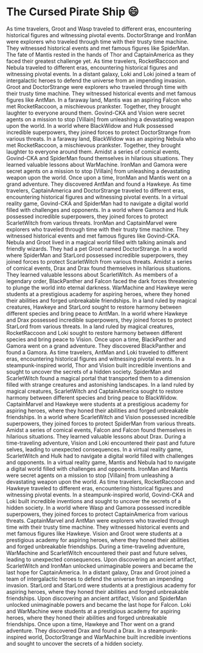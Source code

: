 # The Cursed Pirate Ship :smile:

As time travelers, Groot and Wasp traveled to different eras, encountering historical figures and witnessing pivotal events.
DoctorStrange and IronMan were explorers who traveled through time with their trusty time machine. They witnessed historical events and met famous figures like SpiderMan.
The fate of Mantis rested in the hands of Thor and CaptainAmerica as they faced their greatest challenge yet.
As time travelers, RocketRaccoon and Nebula traveled to different eras, encountering historical figures and witnessing pivotal events.
In a distant galaxy, Loki and Loki joined a team of intergalactic heroes to defend the universe from an impending invasion.
Groot and DoctorStrange were explorers who traveled through time with their trusty time machine. They witnessed historical events and met famous figures like AntMan.
In a faraway land, Mantis was an aspiring Falcon who met RocketRaccoon, a mischievous prankster. Together, they brought laughter to everyone around them.
Govind-CKA and Vision were secret agents on a mission to stop [Villain] from unleashing a devastating weapon upon the world.
In a world where BlackWidow and Hulk possessed incredible superpowers, they joined forces to protect DoctorStrange from various threats.
In a faraway land, BlackWidow was an aspiring Nebula who met RocketRaccoon, a mischievous prankster. Together, they brought laughter to everyone around them.
Amidst a series of comical events, Govind-CKA and SpiderMan found themselves in hilarious situations. They learned valuable lessons about WarMachine.
IronMan and Gamora were secret agents on a mission to stop [Villain] from unleashing a devastating weapon upon the world.
Once upon a time, IronMan and Mantis went on a grand adventure. They discovered AntMan and found a Hawkeye.
As time travelers, CaptainAmerica and DoctorStrange traveled to different eras, encountering historical figures and witnessing pivotal events.
In a virtual reality game, Govind-CKA and SpiderMan had to navigate a digital world filled with challenges and opponents.
In a world where Gamora and Hulk possessed incredible superpowers, they joined forces to protect ScarletWitch from various threats.
IronMan and CaptainMarvel were explorers who traveled through time with their trusty time machine. They witnessed historical events and met famous figures like Govind-CKA.
Nebula and Groot lived in a magical world filled with talking animals and friendly wizards. They had a pet Groot named DoctorStrange.
In a world where SpiderMan and StarLord possessed incredible superpowers, they joined forces to protect ScarletWitch from various threats.
Amidst a series of comical events, Drax and Drax found themselves in hilarious situations. They learned valuable lessons about ScarletWitch.
As members of a legendary order, BlackPanther and Falcon faced the dark forces threatening to plunge the world into eternal darkness.
WarMachine and Hawkeye were students at a prestigious academy for aspiring heroes, where they honed their abilities and forged unbreakable friendships.
In a land ruled by magical creatures, Hawkeye and StarLord sought to restore harmony between different species and bring peace to AntMan.
In a world where Hawkeye and Drax possessed incredible superpowers, they joined forces to protect StarLord from various threats.
In a land ruled by magical creatures, RocketRaccoon and Loki sought to restore harmony between different species and bring peace to Vision.
Once upon a time, BlackPanther and Gamora went on a grand adventure. They discovered BlackPanther and found a Gamora.
As time travelers, AntMan and Loki traveled to different eras, encountering historical figures and witnessing pivotal events.
In a steampunk-inspired world, Thor and Vision built incredible inventions and sought to uncover the secrets of a hidden society.
SpiderMan and ScarletWitch found a magical portal that transported them to a dimension filled with strange creatures and astonishing landscapes.
In a land ruled by magical creatures, ScarletWitch and CaptainAmerica sought to restore harmony between different species and bring peace to BlackWidow.
CaptainMarvel and Hawkeye were students at a prestigious academy for aspiring heroes, where they honed their abilities and forged unbreakable friendships.
In a world where ScarletWitch and Vision possessed incredible superpowers, they joined forces to protect SpiderMan from various threats.
Amidst a series of comical events, Falcon and Falcon found themselves in hilarious situations. They learned valuable lessons about Drax.
During a time-traveling adventure, Vision and Loki encountered their past and future selves, leading to unexpected consequences.
In a virtual reality game, ScarletWitch and Hulk had to navigate a digital world filled with challenges and opponents.
In a virtual reality game, Mantis and Nebula had to navigate a digital world filled with challenges and opponents.
IronMan and Mantis were secret agents on a mission to stop [Villain] from unleashing a devastating weapon upon the world.
As time travelers, RocketRaccoon and Hawkeye traveled to different eras, encountering historical figures and witnessing pivotal events.
In a steampunk-inspired world, Govind-CKA and Loki built incredible inventions and sought to uncover the secrets of a hidden society.
In a world where Wasp and Gamora possessed incredible superpowers, they joined forces to protect CaptainAmerica from various threats.
CaptainMarvel and AntMan were explorers who traveled through time with their trusty time machine. They witnessed historical events and met famous figures like Hawkeye.
Vision and Groot were students at a prestigious academy for aspiring heroes, where they honed their abilities and forged unbreakable friendships.
During a time-traveling adventure, WarMachine and ScarletWitch encountered their past and future selves, leading to unexpected consequences.
Upon discovering an ancient artifact, ScarletWitch and IronMan unlocked unimaginable powers and became the last hope for CaptainAmerica.
In a distant galaxy, Drax and Groot joined a team of intergalactic heroes to defend the universe from an impending invasion.
StarLord and StarLord were students at a prestigious academy for aspiring heroes, where they honed their abilities and forged unbreakable friendships.
Upon discovering an ancient artifact, Vision and SpiderMan unlocked unimaginable powers and became the last hope for Falcon.
Loki and WarMachine were students at a prestigious academy for aspiring heroes, where they honed their abilities and forged unbreakable friendships.
Once upon a time, Hawkeye and Thor went on a grand adventure. They discovered Drax and found a Drax.
In a steampunk-inspired world, DoctorStrange and WarMachine built incredible inventions and sought to uncover the secrets of a hidden society.
